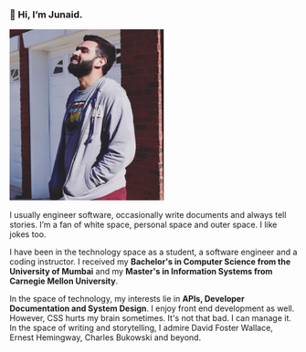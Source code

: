 ### 👋 Hi, I’m Junaid.
<img src="https://github.com/junaiddodhia/junaiddodhia/blob/main/junaid.jpeg" width="270" height="300">

I usually engineer software, occasionally write documents and always tell stories. I’m a fan of white space, personal space and outer space. I like jokes too.

I have been in the technology space as a student, a software engineer and a coding instructor. I received my **Bachelor's in Computer Science from the University of Mumbai** and my **Master's in Information Systems from Carnegie Mellon University**.

In the space of technology, my interests lie in **APIs, Developer Documentation and System Design**. I enjoy front end development as well. However, CSS hurts my brain sometimes. It's not that bad. I can manage it. In the space of writing and storytelling, I admire David Foster Wallace, Ernest Hemingway, Charles Bukowski and beyond.

<!---
junaiddodhia/junaiddodhia is a ✨ special ✨ repository because its `README.md` (this file) appears on your GitHub profile.
You can click the Preview link to take a look at your changes.
--->
